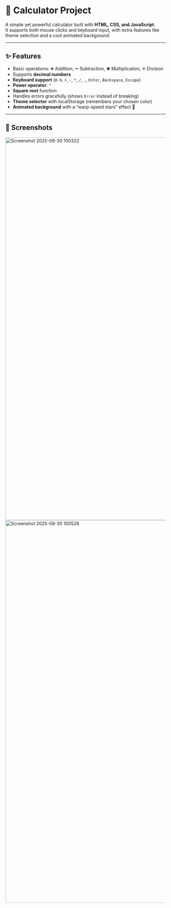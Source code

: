 # 🔢 Calculator Project  

A simple yet powerful calculator built with **HTML, CSS, and JavaScript**.  
It supports both mouse clicks and keyboard input, with extra features like theme selection and a cool animated background.  

---

## ✨ Features
- Basic operations: ➕ Addition, ➖ Subtraction, ✖ Multiplication, ➗ Division  
- Supports **decimal numbers**  
- **Keyboard support** (`0-9`, `+`, `-`, `*`, `/`, `.`, `Enter`, `Backspace`, `Escape`)  
- **Power operator**: `^`
- **Square root** function  
- Handles errors gracefully (shows `Error` instead of breaking)  
- **Theme selector** with localStorage (remembers your chosen color)  
- **Animated background** with a “warp-speed stars” effect 🚀  

---

## 📸 Screenshots
<img width="1920" height="1200" alt="Screenshot 2025-08-30 100322" src="https://github.com/user-attachments/assets/44b6d0c9-c9fa-44d4-8a0f-9d366ada7db4" />
<img width="1920" height="1200" alt="Screenshot 2025-08-30 100528" src="https://github.com/user-attachments/assets/d5866230-34e4-47d2-848a-a1c63ee74128" />



